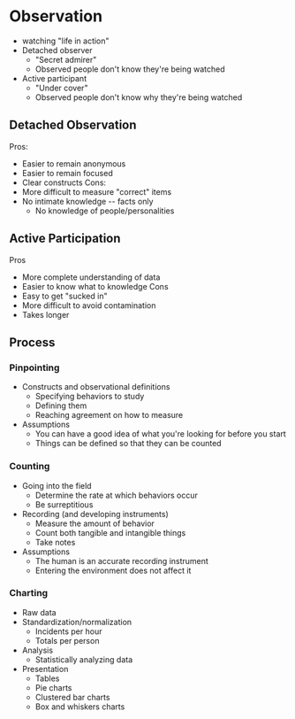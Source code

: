 # Observation
* watching "life in action"
* Detached observer
    * "Secret admirer"
    * Observed people don't know they're being watched
* Active participant
    * "Under cover"
    * Observed people don't know why they're being watched

## Detached Observation
Pros:
* Easier to remain anonymous
* Easier to remain focused
* Clear constructs
Cons:
* More difficult to measure "correct" items
* No intimate knowledge -- facts only
    * No knowledge of people/personalities

## Active Participation
Pros
* More complete understanding of data
* Easier to know what to knowledge
Cons
* Easy to get "sucked in"
* More difficult to avoid contamination
* Takes longer

## Process
### Pinpointing
* Constructs and observational definitions
    * Specifying behaviors to study
    * Defining them
    * Reaching agreement on how to measure
* Assumptions
    * You can have a good idea of what you're looking for before you start
    * Things can be defined so that they can be counted
### Counting
* Going into the field
    * Determine the rate at which behaviors occur
    * Be surreptitious
* Recording (and developing instruments)
    * Measure the amount of behavior
    * Count both tangible and intangible things
    * Take notes
* Assumptions
    * The human is an accurate recording instrument
    * Entering the environment does not affect it
### Charting
* Raw data
* Standardization/normalization
    * Incidents per hour
    * Totals per person
* Analysis
    * Statistically analyzing data
* Presentation
    * Tables
    * Pie charts
    * Clustered bar charts
    * Box and whiskers charts
